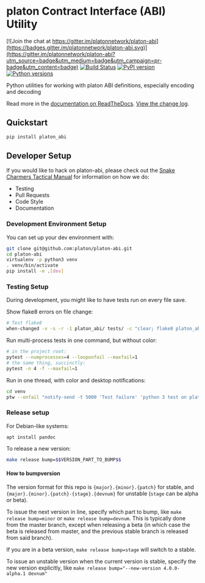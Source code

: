 # platon Contract Interface (ABI) Utility

[![Join the chat at https://gitter.im/platonnetwork/platon-abi](https://badges.gitter.im/platonnetwork/platon-abi.svg)](https://gitter.im/platonnetwork/platon-abi?utm_source=badge&utm_medium=badge&utm_campaign=pr-badge&utm_content=badge)
[![Build Status](https://circleci.com/gh/platonnetwork/platon-abi.svg?style=shield)](https://circleci.com/gh/platonnetwork/platon-abi)
[![PyPI version](https://badge.fury.io/py/platon_abi.svg)](https://badge.fury.io/py/platon_abi)
[![Python versions](https://img.shields.io/pypi/pyversions/platon_abi.svg)](https://pypi.python.org/pypi/platon_abi)
   

Python utilities for working with platon ABI definitions, especially encoding and decoding

Read more in the [documentation on ReadTheDocs](https://platon-abi.readthedocs.io/). [View the change log](https://platon-abi.readthedocs.io/en/latest/releases.html).

## Quickstart

```sh
pip install platon_abi
```

## Developer Setup

If you would like to hack on platon-abi, please check out the [Snake Charmers
Tactical Manual](https://github.com/platonnetwork/snake-charmers-tactical-manual)
for information on how we do:

- Testing
- Pull Requests
- Code Style
- Documentation

### Development Environment Setup

You can set up your dev environment with:

```sh
git clone git@github.com:platon/platon-abi.git
cd platon-abi
virtualenv -p python3 venv
. venv/bin/activate
pip install -e .[dev]
```

### Testing Setup

During development, you might like to have tests run on every file save.

Show flake8 errors on file change:

```sh
# Test flake8
when-changed -v -s -r -1 platon_abi/ tests/ -c "clear; flake8 platon_abi tests && echo 'flake8 success' || echo 'error'"
```

Run multi-process tests in one command, but without color:

```sh
# in the project root:
pytest --numprocesses=4 --looponfail --maxfail=1
# the same thing, succinctly:
pytest -n 4 -f --maxfail=1
```

Run in one thread, with color and desktop notifications:

```sh
cd venv
ptw --onfail "notify-send -t 5000 'Test failure' 'python 3 test on platon-abi failed'" ../tests ../platon_abi
```

### Release setup

For Debian-like systems:
```
apt install pandoc
```

To release a new version:

```sh
make release bump=$$VERSION_PART_TO_BUMP$$
```

#### How to bumpversion

The version format for this repo is `{major}.{minor}.{patch}` for stable, and
`{major}.{minor}.{patch}-{stage}.{devnum}` for unstable (`stage` can be alpha or beta).

To issue the next version in line, specify which part to bump,
like `make release bump=minor` or `make release bump=devnum`. This is typically done from the
master branch, except when releasing a beta (in which case the beta is released from master,
and the previous stable branch is released from said branch).

If you are in a beta version, `make release bump=stage` will switch to a stable.

To issue an unstable version when the current version is stable, specify the
new version explicitly, like `make release bump="--new-version 4.0.0-alpha.1 devnum"`
